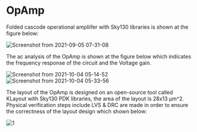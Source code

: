 # OpAmp
Folded cascode operational ampliifer with Sky130 libraries is shown at the figure below: 

![Screenshot from 2021-09-05 07-31-08](https://user-images.githubusercontent.com/87280599/132130740-39716679-f109-47f9-8ad2-93e1a340aa9d.png)

The ac analysis of the OpAmp is shown at the figure below which indicates the frequency response of the circuit and the Voltage gain. 

![Screenshot from 2021-10-04 05-14-52](https://user-images.githubusercontent.com/87280599/135854364-820101b9-30e3-4e9a-91a9-7c8508db5222.png)
![Screenshot from 2021-10-04 05-33-56](https://user-images.githubusercontent.com/87280599/135854494-52e430e1-3ea4-49d5-bd57-749823005ead.png)



The layout of the OpAmp is designed on an open-source tool called KLayout with Sky130 PDK libraries, the area of the layout is 28x13 µm^2. Physical verification steps include LVS & DRC are made in order to ensure the correctness of the layout design which shown below:

![1](https://user-images.githubusercontent.com/87280599/132130811-c2e990e3-b94b-4d49-9082-106ea008ed21.jpg)


